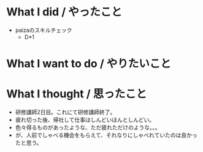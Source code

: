 # What I did / やったこと
- paizaのスキルチェック
  - D\*1

# What I want to do / やりたいこと

# What I thought / 思ったこと
- 研修講師2日目。これにて研修講師終了。
- 疲れ切った後、帰社して仕事はしんどいほんとしんどい。
- 色々得るものがあったような、ただ疲れただけのような。。。
- が、人前でしゃべる機会をもらえて、それなりにしゃべれていたのは良かったと思う。
